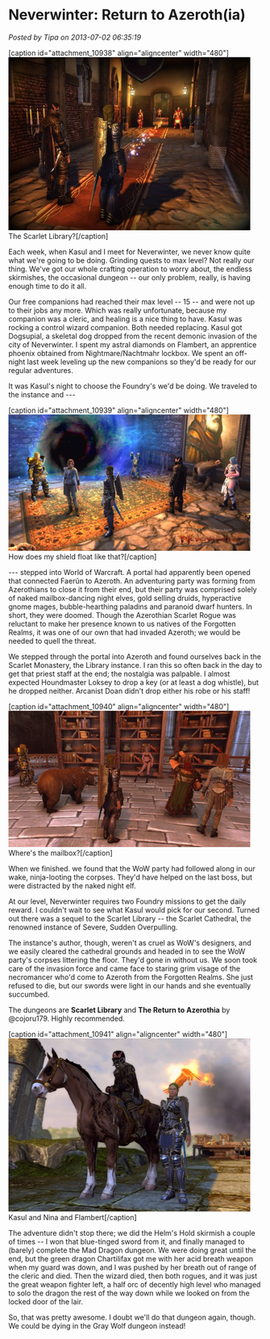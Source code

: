 # Neverwinter: Return to Azeroth(ia)

*Posted by Tipa on 2013-07-02 06:35:19*

[caption id="attachment\_10938" align="aligncenter" width="480"][![The Scarlet Library?](../../../uploads/2013/07/GameClient-2013-07-01-23-09-46-06-480x343.jpg)](../../../uploads/2013/07/GameClient-2013-07-01-23-09-46-06.jpg) The Scarlet Library?[/caption]

Each week, when Kasul and I meet for Neverwinter, we never know quite what we're going to be doing. Grinding quests to max level? Not really our thing. We've got our whole crafting operation to worry about, the endless skirmishes, the occasional dungeon -- our only problem, really, is having enough time to do it all.

Our free companions had reached their max level -- 15 -- and were not up to their jobs any more. Which was really unfortunate, because my companion was a cleric, and healing is a nice thing to have. Kasul was rocking a control wizard companion. Both needed replacing. Kasul got Dogsupial, a skeletal dog dropped from the recent demonic invasion of the city of Neverwinter. I spent my astral diamonds on Flambert, an apprentice phoenix obtained from Nightmare/Nachtmahr lockbox. We spent an off-night last week leveling up the new companions so they'd be ready for our regular adventures.

It was Kasul's night to choose the Foundry's we'd be doing. We traveled to the instance and ---

[caption id="attachment\_10939" align="aligncenter" width="480"][![How does my shield float like that?](../../../uploads/2013/07/GameClient-2013-07-01-23-08-31-23-480x270.jpg)](../../../uploads/2013/07/GameClient-2013-07-01-23-08-31-23.jpg) How does my shield float like that?[/caption]

--- stepped into World of Warcraft. A portal had apparently been opened that connected Faerûn to Azeroth. An adventuring party was forming from Azerothians to close it from their end, but their party was comprised solely of naked mailbox-dancing night elves, gold selling druids, hyperactive gnome mages, bubble-hearthing paladins and paranoid dwarf hunters. In short, they were doomed. Though the Azerothian Scarlet Rogue was reluctant to make her presence known to us natives of the Forgotten Realms, it was one of our own that had invaded Azeroth; we would be needed to quell the threat.

We stepped through the portal into Azeroth and found ourselves back in the Scarlet Monastery, the Library instance. I ran this so often back in the day to get that priest staff at the end; the nostalgia was palpable. I almost expected Houndmaster Loksey to drop a key (or at least a dog whistle), but he dropped neither. Arcanist Doan didn't drop either his robe or his staff!

[caption id="attachment\_10940" align="aligncenter" width="480"][![Where's the mailbox?](../../../uploads/2013/07/GameClient-2013-07-01-23-24-23-15-480x270.jpg)](../../../uploads/2013/07/GameClient-2013-07-01-23-24-23-15.jpg) Where's the mailbox?[/caption]

When we finished. we found that the WoW party had followed along in our wake, ninja-looting the corpses. They'd have helped on the last boss, but were distracted by the naked night elf.

At our level, Neverwinter requires two Foundry missions to get the daily reward. I couldn't wait to see what Kasul would pick for our second. Turned out there was a sequel to the Scarlet Library -- the Scarlet Cathedral, the renowned instance of Severe, Sudden Overpulling.

The instance's author, though, weren't as cruel as WoW's designers, and we easily cleared the cathedral grounds and headed in to see the WoW party's corpses littering the floor. They'd gone in without us. We soon took care of the invasion force and came face to staring grim visage of the necromancer who'd come to Azeroth from the Forgotten Realms. She just refused to die, but our swords were light in our hands and she eventually succumbed.

The dungeons are **Scarlet Library** and **The Return to Azerothia** by @cojoru179. Highly recommended.

[caption id="attachment\_10941" align="aligncenter" width="480"][![Kasul and Nina and Flambert](../../../uploads/2013/07/GameClient-2013-07-01-23-03-40-67-480x343.jpg)](../../../uploads/2013/07/GameClient-2013-07-01-23-03-40-67.jpg) Kasul and Nina and Flambert[/caption]

The adventure didn't stop there; we did the Helm's Hold skirmish a couple of times -- I won that blue-tinged sword from it, and finally managed to (barely) complete the Mad Dragon dungeon. We were doing great until the end, but the green dragon Chartilifax got me with her acid breath weapon when my guard was down, and I was pushed by her breath out of range of the cleric and died. Then the wizard died, then both rogues, and it was just the great weapon fighter left, a half orc of decently high level who managed to solo the dragon the rest of the way down while we looked on from the locked door of the lair.

So, that was pretty awesome. I doubt we'll do that dungeon again, though. We could be dying in the Gray Wolf dungeon instead!

